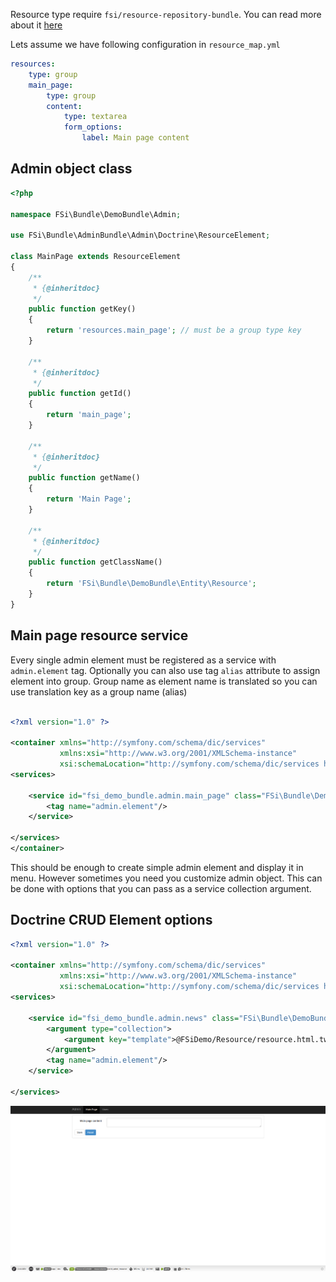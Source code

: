Resource type require ``fsi/resource-repository-bundle``.
You can read more about it [here](https://github.com/fsi-open/resource-repository-bundle)

Lets assume we have following configuration in ``resource_map.yml``

```yml
resources:
    type: group
    main_page:
        type: group
        content:
            type: textarea
            form_options:
                label: Main page content
```

## Admin object class

```php
<?php

namespace FSi\Bundle\DemoBundle\Admin;

use FSi\Bundle\AdminBundle\Admin\Doctrine\ResourceElement;

class MainPage extends ResourceElement
{
    /**
     * {@inheritdoc}
     */
    public function getKey()
    {
        return 'resources.main_page'; // must be a group type key
    }

    /**
     * {@inheritdoc}
     */
    public function getId()
    {
        return 'main_page';
    }

    /**
     * {@inheritdoc}
     */
    public function getName()
    {
        return 'Main Page';
    }

    /**
     * {@inheritdoc}
     */
    public function getClassName()
    {
        return 'FSi\Bundle\DemoBundle\Entity\Resource';
    }
}
```

## Main page resource service

Every single admin element must be registered as a service with ``admin.element`` tag.
Optionally you can also use tag ``alias`` attribute to assign element into group.
Group name as element name is translated so you can use translation key as a group name (alias)

```xml

<?xml version="1.0" ?>

<container xmlns="http://symfony.com/schema/dic/services"
           xmlns:xsi="http://www.w3.org/2001/XMLSchema-instance"
           xsi:schemaLocation="http://symfony.com/schema/dic/services http://symfony.com/schema/dic/services/services-1.0.xsd">
<services>

    <service id="fsi_demo_bundle.admin.main_page" class="FSi\Bundle\DemoBundle\Admin\MainPage">
        <tag name="admin.element"/>
    </service>

</services>
</container>

```

This should be enough to create simple admin element and display it in menu.
However sometimes you need you customize admin object. This can be done with options that you can pass as a service
collection argument.

## Doctrine CRUD Element options

```xml
<?xml version="1.0" ?>

<container xmlns="http://symfony.com/schema/dic/services"
           xmlns:xsi="http://www.w3.org/2001/XMLSchema-instance"
           xsi:schemaLocation="http://symfony.com/schema/dic/services http://symfony.com/schema/dic/services/services-1.0.xsd">
<services>

    <service id="fsi_demo_bundle.admin.news" class="FSi\Bundle\DemoBundle\Admin\MainPage">
        <argument type="collection">
            <argument key="template">@FSiDemo/Resource/resource.html.twig</argument>
        </argument>
        <tag name="admin.element"/>
    </service>

</services>
```

![Preview of resource](Resources/preview/resource.png)